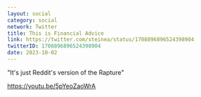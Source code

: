 ```yaml
---
layout: social
category: social
network: Twitter
title: This is Financial Advice
link: https://twitter.com/steinea/status/1708896896524398904
twitterID: 1708896896524398904
date: 2023-10-02
---
```


"It's just Reddit's version of the Rapture"

<https://youtu.be/5pYeoZaoWrA>
